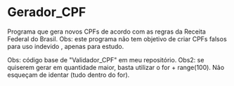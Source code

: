 # Gerador_CPF
Programa que gera novos CPFs de acordo com as regras da Receita Federal do Brasil. Obs: este programa não tem objetivo de criar CPFs falsos para uso indevido , apenas para estudo.

Obs: código base de "Validador_CPF" em meu repositório.
Obs2: se quiserem gerar em quantidade maior, basta utilizar o for + range(100). Não esqueçam de identar (tudo dentro do for).

